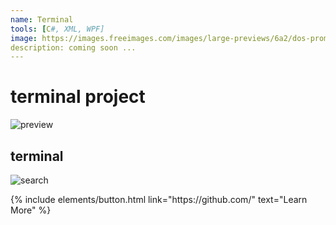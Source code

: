 ```yaml
---
name: Terminal
tools: [C#, XML, WPF]
image: https://images.freeimages.com/images/large-previews/6a2/dos-prompt-traceroute-3-1242822.jpg
description: coming soon ...
---
```


# terminal project


![preview](https://images.freeimages.com/images/large-previews/6a2/dos-prompt-traceroute-3-1242822.jpg)

## terminal
![search](https://images.freeimages.com/images/large-previews/6a2/dos-prompt-traceroute-3-1242822.jpg)


<p class="text-center">
{% include elements/button.html link="https://github.com/" text="Learn More" %}
</p>